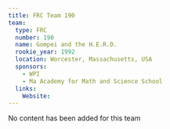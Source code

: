 ```yaml
---
title: FRC Team 190
team:
  type: FRC
  number: 190
  name: Gompei and the H.E.R.D.
  rookie_year: 1992
  location: Worcester, Massachusetts, USA
  sponsors:
    - WPI
    - Ma Academy for Math and Science School
  links:
    Website: 
---
```

No content has been added for this team